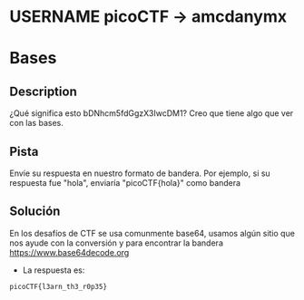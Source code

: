 # USERNAME picoCTF -> amcdanymx
# Bases


## Description
¿Qué significa esto bDNhcm5fdGgzX3IwcDM1? Creo que tiene algo que ver con las bases.


## Pista
Envíe su respuesta en nuestro formato de bandera. Por ejemplo, si su respuesta fue "hola", enviaría "picoCTF{hola}" como bandera

## Solución

En los desafíos de CTF se usa comunmente base64, usamos algún sitio que nos ayude con la conversión y para encontrar la bandera
https://www.base64decode.org

- La respuesta es:
```
picoCTF{l3arn_th3_r0p35}

```